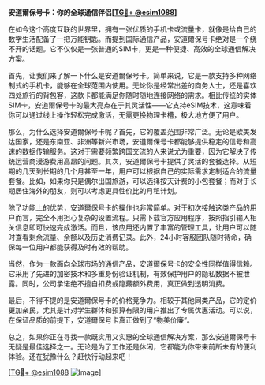 **安道爾保号卡：你的全球通信伴侣[[TG💪+ @esim1088](https://t.me/s/esim1088)]**

在如今这个高度互联的世界里，拥有一张优质的手机卡或流量卡，就像是给自己的数字生活配备了一把万能钥匙。而提到国际通信产品，安道爾保号卡绝对是一个绕不开的话题。它不仅仅是一张普通的SIM卡，更是一种便捷、高效的全球通信解决方案。

首先，让我们来了解一下什么是安道爾保号卡。简单来说，它是一款支持多种网络制式的手机卡，能够在全球范围内使用。无论你是经常出差的商务人士，还是喜欢四处旅行的背包客，这款卡都能满足你随时随地连接网络的需求。相比传统的实体SIM卡，安道爾保号卡的最大亮点在于其灵活性——它支持eSIM技术，这意味着你可以通过线上操作轻松完成激活，无需更换物理卡槽，极大地方便了用户。

那么，为什么选择安道爾保号卡呢？首先，它的覆盖范围非常广泛。无论是欧美发达国家，还是东南亚、非洲等新兴市场，安道爾保号卡都能够提供稳定的信号和高速的数据传输服务。这对于需要频繁跨国交流的人来说尤为重要，因为它解决了传统运营商漫游费用高昂的问题。其次，安道爾保号卡提供了灵活的套餐选择。从短期的几天到长期的几个月甚至一年，用户可以根据自己的实际需求定制适合的流量套餐。比如，如果你只是偶尔出国旅游，可以选择按天计费的小包套餐；而对于长期居住海外的朋友，则可以考虑更具性价比的月租计划。

除了功能上的优势，安道爾保号卡的操作也非常简单。对于初次接触这类产品的用户而言，完全不用担心复杂的设置流程。只需下载官方应用程序，按照指引输入相关信息即可快速完成激活。而且，该应用还内置了丰富的管理工具，让用户可以随时查看剩余流量、余额以及历史消费记录。此外，24小时客服团队随时待命，确保每一位用户都能获得及时有效的帮助。

当然，作为一款面向全球市场的通信产品，安道爾保号卡的安全性同样值得信赖。它采用了先进的加密技术和多重身份验证机制，有效保护用户的隐私数据不被泄露。同时，公司承诺绝不擅自扣费或隐藏额外费用，真正做到透明消费。

最后，不得不提的是安道爾保号卡的价格竞争力。相较于其他同类产品，它的定价更加亲民，尤其是针对学生群体和预算有限的用户推出了专属优惠活动。可以说，在保证品质的前提下，安道爾保号卡真正做到了“物美价廉”。

总之，如果你正在寻找一款既实用又实惠的全球通信解决方案，那么安道爾保号卡无疑是最佳选择之一。无论是为了工作还是休闲，它都能为你带来前所未有的便利体验。还在犹豫什么？赶快行动起来吧！

[[TG💪+ @esim1088](https://t.me/s/esim1088) ![Image](https://i.postimg.cc/4NQfJmqS/Snipaste-2025-05-13-00-14-12.png)]